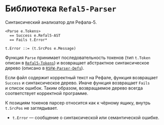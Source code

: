 Библиотека `Refal5-Parser`
==========================

Синтаксический анализатор для Рефала-5.

    <Parse e.Tokens>
      == Success e.Refal5-AST
      == Fails t.Error*

    t.Error ::= (t.SrcPos e.Message)

Функция `Parse` принимает последовательность токенов (тип `t.Token` описан
в [`Refal5-Tokens`](Refal5-Tokens.md)) и возвращает абстрактное синтаксическое
дерево (описано в [`R5FW-Parser-Defs`](R5FW-Parser-Defs.md)).

Если файл содержит корректный текст на Рефале, функция возвращает `Success`
и синтаксическое дерево. Иначе функция возвращает `Fails` и список ошибок.
Таким образом, возвращаемое дерево всегда соответствует корректной программе.

К позициям токенов парсер относится как к чёрному ящику, внутрь `t.SrcPos`
не заглядывает.

* `t.Error` — сообщение о синтаксической или семантической ошибке.
